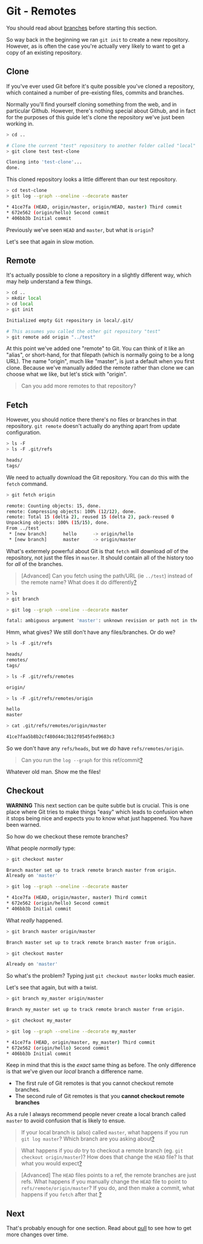 Git - Remotes
=============

You should read about [branches](branches.md) before starting this section.

So way back in the beginning we ran `git init` to create a
new repository.
However, as is often the case you're actually very likely
to want to get a copy of an existing repository.


Clone
-----

If you've ever used Git before it's quite possible you've cloned a repository,
which contained a number of pre-existing files, commits and branches.

Normally you'll find yourself cloning something from the web, and in
particular Github. However, there's nothing special about Github,
and in fact for the purposes of this guide let's clone the repository
we've just been working in.

```sh
> cd ..

# Clone the current "test" repository to another folder called "local"
> git clone test test-clone

Cloning into 'test-clone'...
done.
```

This cloned repository looks a little different than our test repository.

```sh
> cd test-clone
> git log --graph --oneline --decorate master

* 41ce7fa (HEAD, origin/master, origin/HEAD, master) Third commit
* 672e562 (origin/hello) Second commit
* 406bb3b Initial commit
```

Previously we've seen `HEAD` and `master`, but what is `origin`?

Let's see that again in slow motion.


Remote
------

It's actually possible to clone a repository in a slightly different way,
which may help understand a few things.

```sh
> cd ..
> mkdir local
> cd local
> git init

Initialized empty Git repository in local/.git/

# This assumes you called the other git repository "test"
> git remote add origin "../test"
```

At this point we've added one "remote" to Git.
You can think of it like an "alias", or short-hand, for that filepath
(which is normally going to be a long URL).
The name "origin", much like "master", is just a default when you
first clone. Because we've manually added the remote rather
than clone we can choose what we like, but let's stick with "origin".


> Can you add more remotes to that repository?


Fetch
-----

However, you should notice there there's no files or branches in that repository.
`git remote` doesn't actually do anything apart from update configuration.

```sh
> ls -F
> ls -F .git/refs

heads/
tags/
```

We need to actually download the Git repository. You can do this with the `fetch` command.

```sh
> git fetch origin

remote: Counting objects: 15, done.
remote: Compressing objects: 100% (12/12), done.
remote: Total 15 (delta 2), reused 15 (delta 2), pack-reused 0
Unpacking objects: 100% (15/15), done.
From ../test
 * [new branch]      hello      -> origin/hello
 * [new branch]      master     -> origin/master
```

What's extermely powerful about Git is that `fetch` will download _all_ of the repository,
not just the files in `master`. It should contain all of the history too for _all_ of
the branches.


> [Advanced] Can you fetch using the path/URL (ie `../test`) instead of the remote name?
> What does it do differently[?](explanation/remotes_fetch_url.md)


```sh
> ls
> git branch

> git log --graph --oneline --decorate master

fatal: ambiguous argument 'master': unknown revision or path not in the working tree.
```

Hmm, what gives? We still don't have any files/branches. Or do we?

```sh
> ls -F .git/refs

heads/
remotes/
tags/

> ls -F .git/refs/remotes

origin/

> ls -F .git/refs/remotes/origin

hello
master

> cat .git/refs/remotes/origin/master

41ce7faa5b8b2cf480d44c3b12f0545fed9683c3
```

So we don't have any `refs/heads`, but we _do_ have `refs/remotes/origin`.

> Can you run the `log --graph` for this ref/commit[?](explanation/remotes_log.md)

Whatever old man. Show me the files!


Checkout
--------

**WARNING** This next section can be quite subtle but is crucial.
This is one place where Git tries to make things "easy" which leads to
confusion when it stops being nice and expects you to know what just happened.
You have been warned.

So how do we checkout these remote branches?

What people _normally_ type:

```sh
> git checkout master

Branch master set up to track remote branch master from origin.
Already on 'master'

> git log --graph --oneline --decorate master

* 41ce7fa (HEAD, origin/master, master) Third commit
* 672e562 (origin/hello) Second commit
* 406bb3b Initial commit
```

What _really_ happened.

```sh
> git branch master origin/master

Branch master set up to track remote branch master from origin.

> git checkout master

Already on 'master'
```

So what's the problem? Typing just `git checkout master` looks much easier.

Let's see that again, but with a twist.

```sh
> git branch my_master origin/master

Branch my_master set up to track remote branch master from origin.

> git checkout my_master

> git log --graph --oneline --decorate my_master

* 41ce7fa (HEAD, origin/master, my_master) Third commit
* 672e562 (origin/hello) Second commit
* 406bb3b Initial commit
```

Keep in mind that this is the _exact_ same thing as before.
The only difference is that we've given our _local_ branch a difference name.

- The first rule of Git remotes is that you cannot checkout remote branches.
- The second rule of Git remotes is that you **cannot checkout remote branches**

As a rule I always recommend people never create a local branch called `master`
to avoid confusion that is likely to ensue.


> If your local branch is (also) called `master`, what happens if you run `git log master`?
> Which branch are you asking about[?](explanation/remotes_master.md)

> What happens if you _do_ try to checkout a remote branch
> (eg. `git checkout origin/master`)?
> How does that change the `HEAD` file?
> Is that what you would expect[?](explanation/remotes_checkout_remote.md)

> [Advanced] The `HEAD` files points to a ref, the remote branches are just refs.
> What happens if you manually change the `HEAD` file to point to `refs/remote/origin/master`?
> If you do, and then make a commit, what happens if you `fetch` after that [?](explanation/remotes_checkout_remote_advanced.md)


Next
----

That's probably enough for one section.
Read about [pull](pull.md) to see how to get more changes over time.

